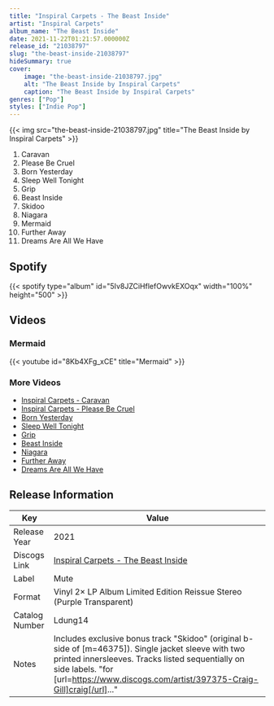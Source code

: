 ```yaml
---
title: "Inspiral Carpets - The Beast Inside"
artist: "Inspiral Carpets"
album_name: "The Beast Inside"
date: 2021-11-22T01:21:57.000000Z
release_id: "21038797"
slug: "the-beast-inside-21038797"
hideSummary: true
cover:
    image: "the-beast-inside-21038797.jpg"
    alt: "The Beast Inside by Inspiral Carpets"
    caption: "The Beast Inside by Inspiral Carpets"
genres: ["Pop"]
styles: ["Indie Pop"]
---
```


{{< img src="the-beast-inside-21038797.jpg" title="The Beast Inside by Inspiral Carpets" >}}

<!-- section break -->

1. Caravan
2. Please Be Cruel
3. Born Yesterday
4. Sleep Well Tonight
5. Grip
6. Beast Inside
7. Skidoo
8. Niagara
9. Mermaid
10. Further Away
11. Dreams Are All We Have

<!-- section break -->


## Spotify
{{< spotify type="album" id="5Iv8JZCiHflefOwvkEXOqx" width="100%" height="500" >}}



## Videos
### Mermaid
{{< youtube id="8Kb4XFg_xCE" title="Mermaid" >}}<br>

### More Videos

- [Inspiral Carpets - Caravan](https://www.youtube.com/watch?v=lxGkMeS-5eI)
- [Inspiral Carpets - Please Be Cruel](https://www.youtube.com/watch?v=Qsmvsede5jU)
- [Born Yesterday](https://www.youtube.com/watch?v=jTlGa__tw-c)
- [Sleep Well Tonight](https://www.youtube.com/watch?v=mXqeV4lW2O0)
- [Grip](https://www.youtube.com/watch?v=aycEFuxsej4)
- [Beast Inside](https://www.youtube.com/watch?v=Lp5bfZ17cR8)
- [Niagara](https://www.youtube.com/watch?v=on17iGSV7GI)
- [Further Away](https://www.youtube.com/watch?v=XdODbhPsHLQ)
- [Dreams Are All We Have](https://www.youtube.com/watch?v=ZuEIxhrGYUY)


## Release Information
|  Key           | Value                                                |
| ---------------| ---------------------------------------------------- |
| Release Year   | 2021                                   |
| Discogs Link   | [Inspiral Carpets - The Beast Inside](https://www.discogs.com/release/21038797-Inspiral-Carpets-The-Beast-Inside) |
| Label          | Mute |
| Format         | Vinyl 2× LP Album Limited Edition Reissue Stereo (Purple Transparent) |
| Catalog Number | Ldung14 |
| Notes | Includes exclusive bonus track "Skidoo" (original b-side of [m=46375]).  Single jacket sleeve with two printed innersleeves. Tracks listed sequentially on side labels.  "for [url=https://www.discogs.com/artist/397375-Craig-Gill]craig[/url]..." |